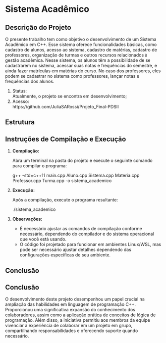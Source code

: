# Sistema Acadêmico

## Descrição do Projeto
O presente trabalho tem como objetivo o desenvolvimento de um Sistema Acadêmico em C++. Esse sistema oferece funcionalidades básicas, como cadastro de alunos, acesso ao sistema, cadastro de matérias, cadastro de professores, organização de turmas e outros recursos relacionados à gestão acadêmica. Nesse sistema, os alunos têm a possibilidade de se cadastrarem no sistema, acessar suas notas e frequências do semestre, e ainda fazer matrículas em matérias do curso. No caso dos professores, eles podem se cadastrar no sistema como professores, lançar notas e frequências dos alunos.

<ol>
  <li>Status:</li> Atualmente, o projeto se encontra em desenvolvimento;
  <li>Acesso:</li> https://github.com/JuliaSARossi/Projeto_Final-PDSII
</ol>

## Estrutura



## Instruções de Compilação e Execução

1. **Compilação:**

   Abra um terminal na pasta do projeto e execute o seguinte comando para compilar o programa:

   g++ -std=c++11 main.cpp Aluno.cpp Sistema.cpp Materia.cpp Professor.cpp Turma.cpp -o sistema_academico
2. **Execução:**

   Após a compilação, execute o programa resultante:

   ./sistema_academico
3. **Observações:**

    * É necessário ajustar as comandos de compilação conforme necessário, dependendo do compilador e do sistema operacional que você está usando.
    * O código foi projetado para funcionar em ambientes Linux/WSL, mas pode ser necessário ajustar detalhes dependendo das configurações específicas de seu ambiente.

## Conclusão


## Conclusão

O desenvolvimento deste projeto desempenhou um papel crucial na ampliação das habilidades em linguagem de programação C++. Proporcionou uma significativa expansão do conhecimento dos colaboradores, assim como a aplicação prática de conceitos de lógica de programação. Além disso, a iniciativa permitiu aos membros da equipe vivenciar a experiência de colaborar em um projeto em grupo, compartilhando responsabilidades e oferecendo suporte quando necessário.
